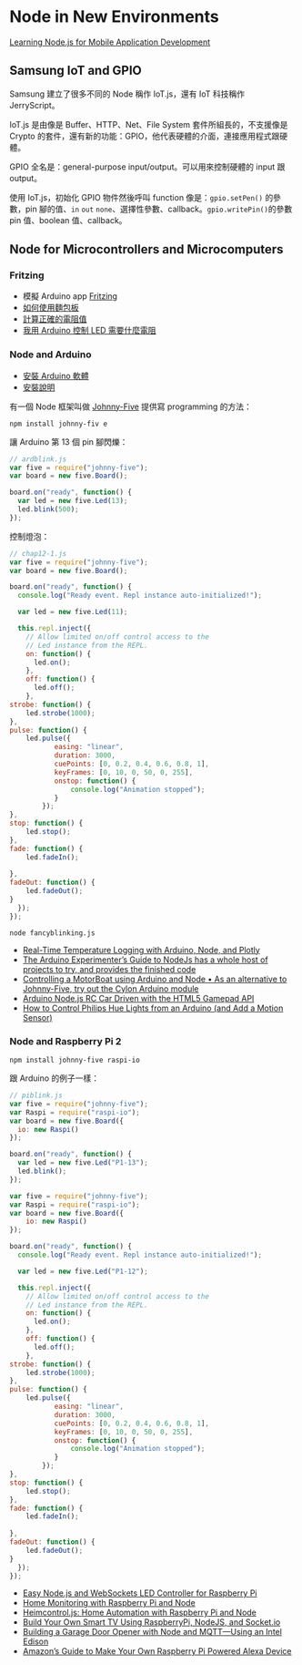 # Node in New Environments

[Learning Node.js for Mobile Application Development](https://www.packtpub.com/web-development/learning-nodejs-mobile-application-development)

## Samsung IoT and GPIO

Samsung 建立了很多不同的 Node 稱作 IoT.js，還有 IoT 科技稱作 JerryScript。

IoT.js 是由像是 Buffer、HTTP、Net、File System 套件所組長的，不支援像是 Crypto 的套件，還有新的功能：GPIO，他代表硬體的介面，連接應用程式跟硬體。

GPIO 全名是：general-purpose input/output。可以用來控制硬體的 input 跟 output。

使用 IoT.js，初始化 GPIO 物件然後呼叫 function 像是：`gpio.setPen()` 的參數，pin 腳的值、`in` `out` `none`、選擇性參數、callback。`gpio.writePin()`的參數 pin 值、boolean 值、callback。

## Node for Microcontrollers and Microcomputers

### Fritzing

- 模擬 Arduino app [Fritzing](http://fritzing.org/home/)
- [如何使用麵包板](https://learn.sparkfun.com/tutorials/how-to-use-a-breadboard)
- [計算正確的電阻值](https://hardwarefun.com/tutorials/calculating-correct-resistor-value-to-protect-arduino-pin)
- [我用 Arduino 控制 LED 需要什麼電阻](https://electronics.stackexchange.com/questions/32990/do-i-really-need-resistors-when-controlling-leds-with-arduino)

### Node and Arduino

- [安裝 Arduino 軟體](https://www.arduino.cc/en/Main/Software)
- [安裝說明](https://www.arduino.cc/en/Guide/HomePage)

有一個 Node 框架叫做 [Johnny-Five](http://johnny-five.io/) 提供寫 programming 的方法：

```shell
npm install johnny-fiv e
```

讓 Arduino 第 13 個 pin 腳閃爍：

```js
// ardblink.js
var five = require("johnny-five");
var board = new five.Board();

board.on("ready", function() {
  var led = new five.Led(13);
  led.blink(500);
});
```

控制燈泡：

```js
// chap12-1.js
var five = require("johnny-five");
var board = new five.Board();

board.on("ready", function() {
  console.log("Ready event. Repl instance auto-initialized!");

  var led = new five.Led(11);

  this.repl.inject({
    // Allow limited on/off control access to the
    // Led instance from the REPL.
    on: function() {
      led.on();
    },
    off: function() {
      led.off();
    },
strobe: function() {
    led.strobe(1000);
},
pulse: function() {
    led.pulse({
           easing: "linear",
           duration: 3000,
           cuePoints: [0, 0.2, 0.4, 0.6, 0.8, 1],
           keyFrames: [0, 10, 0, 50, 0, 255],
           onstop: function() {
               console.log("Animation stopped");
           }
        });
},
stop: function() {
    led.stop();
},
fade: function() {
    led.fadeIn();
    
}, 
fadeOut: function() {
    led.fadeOut();
}
  });
});
```

```shell
node fancyblinking.js
```

- [Real-Time Temperature Logging with Arduino, Node, and Plotly](http://www.instructables.com/id/Real-Time-Temperature-Logging-With-Arduino-NodeJS-/)
- [The Arduino Experimenter’s Guide to NodeJs has a whole host of projects to try, and provides the finished code](http://node-ardx.org/)
- [Controlling a MotorBoat using Arduino and Node • As an alternative to Johnny-Five, try out the Cylon Arduino module ](https://www.sitepoint.com/controlling-a-motorbot-using-arduino-and-node-js/)
- [Arduino Node.js RC Car Driven with the HTML5 Gamepad API](https://cylonjs.com/)
- [How to Control Philips Hue Lights from an Arduino (and Add a Motion Sensor)](https://www.makeuseof.com/tag/control-philips-hue-lights-arduino-and-motion-sensor/)

### Node and Raspberry Pi 2

```shell
npm install johnny-five raspi-io
```

跟 Arduino 的例子一樣：

```js
// piblink.js
var five = require("johnny-five");
var Raspi = require("raspi-io");
var board = new five.Board({
  io: new Raspi()
});

board.on("ready", function() {
  var led = new five.Led("P1-13");
  led.blink();
});
```

```js
var five = require("johnny-five");
var Raspi = require("raspi-io");
var board = new five.Board({
    io: new Raspi()
});

board.on("ready", function() {
  console.log("Ready event. Repl instance auto-initialized!");

  var led = new five.Led("P1-12");

  this.repl.inject({
    // Allow limited on/off control access to the
    // Led instance from the REPL.
    on: function() {
      led.on();
    },
    off: function() {
      led.off();
    },
strobe: function() {
    led.strobe(1000);
},
pulse: function() {
    led.pulse({
           easing: "linear",
           duration: 3000,
           cuePoints: [0, 0.2, 0.4, 0.6, 0.8, 1],
           keyFrames: [0, 10, 0, 50, 0, 255],
           onstop: function() {
               console.log("Animation stopped");
           }
        });
},
stop: function() {
    led.stop();
},
fade: function() {
    led.fadeIn();
    
}, 
fadeOut: function() {
    led.fadeOut();
}
  });
});
```

- [Easy Node.js and WebSockets LED Controller for Raspberry Pi](https://www.digikey.com/en/resources/conversion-calculators/conversion-calculator-resistor-color-code-4-band)
- [Home Monitoring with Raspberry Pi and Node](https://www.hackster.io/andreioros/home-monitoring-with-raspberry-pi-and-node-js-8ec795)
- [Heimcontrol.js: Home Automation with Raspberry Pi and Node](https://ni-c.github.io/heimcontrol.js/get-started.html)
- [Build Your Own Smart TV Using RaspberryPi, NodeJS, and Socket.io](https://www.codementor.io/donald/tutorial-build-your-own-smart-tv-using-raspberrypi-nodejs-and-socket-io-8sdcaalbg)
- [Building a Garage Door Opener with Node and MQTT—Using an Intel Edison](https://blog.risingstack.com/getting-started-with-nodejs-and-mqtt/)
- [Amazon’s Guide to Make Your Own Raspberry Pi Powered Alexa Device](https://www.techworm.net/2016/03/amazons-guide-make-raspberry-pi-powered-alexa-device.html)